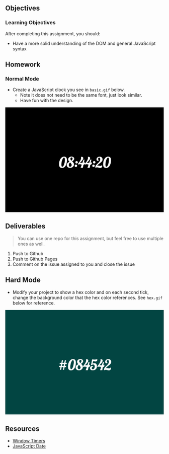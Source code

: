 ## Objectives

### Learning Objectives

After completing this assignment, you should:

* Have a more solid understanding of the DOM and general JavaScript syntax

## Homework

### Normal Mode

- Create a JavaScript clock you see in `basic.gif` below.
  * Note it does not need to be the same font, just look similar. 
  * Have fun with the design.

![](https://raw.githubusercontent.com/tiy-lv-frontend-2016-02/js-clock/master/images/basic.gif)

## Deliverables

> You can use one repo for this assignment, but feel free to use multiple ones as well.

1. Push to Github
2. Push to Github Pages
3. Comment on the issue assigned to you and close the issue


## Hard Mode

- Modify your project to show a hex color and on each second tick, change the background color that the hex color references. See `hex.gif` below for reference.

![](https://raw.githubusercontent.com/tiy-lv-frontend-2016-02/js-clock/master/images/hex.gif)

## Resources

- [Window Timers](https://developer.mozilla.org/en-US/docs/Web/API/WindowTimers)
- [JavaScript Date](https://developer.mozilla.org/en-US/docs/Web/JavaScript/Reference/Global_Objects/Date)